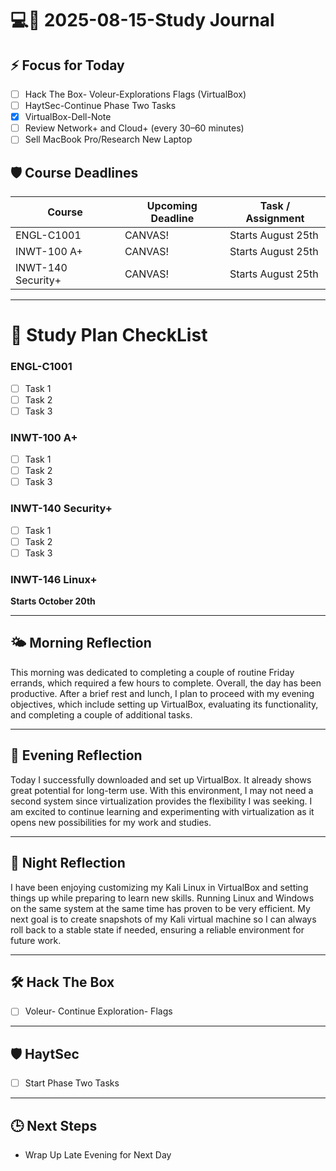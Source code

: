 # 💻🐧 2025-08-15-Study Journal

## ⚡ Focus for Today
- [ ] Hack The Box- Voleur-Explorations Flags (VirtualBox)
- [ ] HaytSec-Continue Phase Two Tasks
- [x] VirtualBox-Dell-Note
- [ ] Review Network+ and Cloud+ (every 30–60 minutes)
- [ ] Sell MacBook Pro/Research New Laptop
## 🛡 Course Deadlines
| Course             | Upcoming Deadline | Task / Assignment  |
| ------------------ | ----------------- | ------------------ |
| ENGL-C1001         | CANVAS!           | Starts August 25th |
| INWT-100 A+        | CANVAS!           | Starts August 25th |
| INWT-140 Security+ | CANVAS!           | Starts August 25th |

---
# 💾 Study Plan CheckList
### ENGL-C1001
- [ ] Task 1  
- [ ] Task 2  
- [ ] Task 3  

### INWT-100 A+
- [ ] Task 1  
- [ ] Task 2  
- [ ] Task 3  

### INWT-140 Security+
- [ ] Task 1  
- [ ] Task 2  
- [ ] Task 3  

### INWT-146 Linux+

**Starts October 20th**

---
## 🌤 Morning Reflection
This morning was dedicated to completing a couple of routine Friday errands, which required a few hours to complete. Overall, the day has been productive. After a brief rest and lunch, I plan to proceed with my evening objectives, which include setting up VirtualBox, evaluating its functionality, and completing a couple of additional tasks.

---
## 🌇 Evening Reflection
Today I successfully downloaded and set up VirtualBox. It already shows great potential for long-term use. With this environment, I may not need a second system since virtualization provides the flexibility I was seeking. I am excited to continue learning and experimenting with virtualization as it opens new possibilities for my work and studies.  

---
## 🌌 Night Reflection
I have been enjoying customizing my Kali Linux in VirtualBox and setting things up while preparing to learn new skills. Running Linux and Windows on the same system at the same time has proven to be very efficient. My next goal is to create snapshots of my Kali virtual machine so I can always roll back to a stable state if needed, ensuring a reliable environment for future work.

---
## 🛠 Hack The Box
- [ ] Voleur- Continue Exploration- Flags

---
## 🛡 HaytSec
- [ ] Start Phase Two Tasks

---
## 🕒 Next Steps
- Wrap Up Late Evening for Next Day
